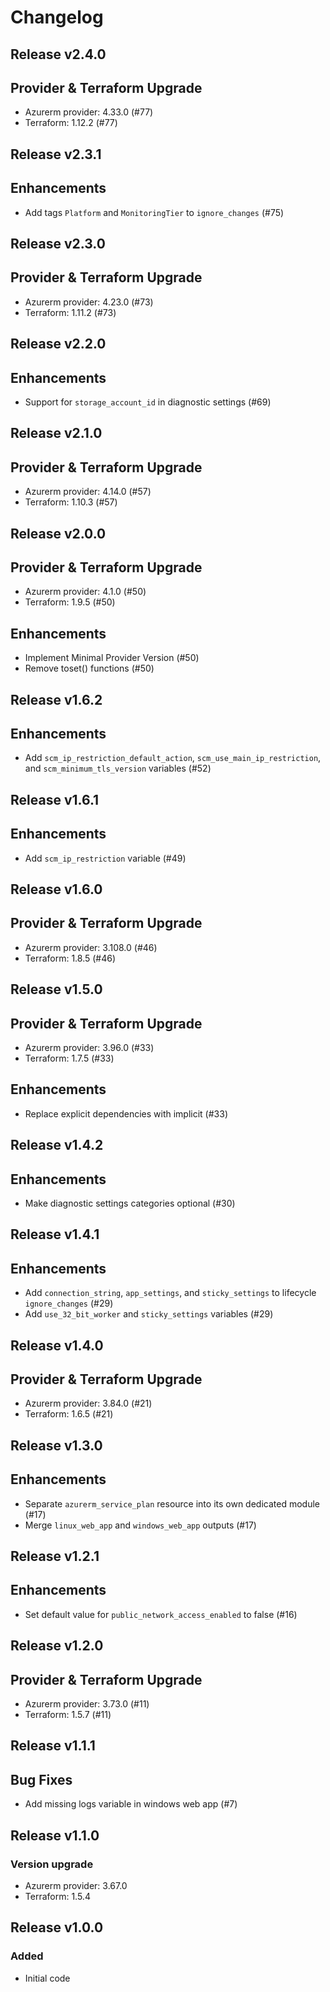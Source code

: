 # Changelog

## Release v2.4.0

## Provider & Terraform Upgrade
- Azurerm provider: 4.33.0 (#77)
- Terraform: 1.12.2 (#77)
   
## Release v2.3.1

## Enhancements

- Add tags `Platform` and `MonitoringTier` to `ignore_changes` (#75)


   
## Release v2.3.0

## Provider & Terraform Upgrade
- Azurerm provider: 4.23.0 (#73)
- Terraform: 1.11.2 (#73)
   
## Release v2.2.0

## Enhancements

- Support for `storage_account_id` in diagnostic settings (#69)


   
## Release v2.1.0

## Provider & Terraform Upgrade
- Azurerm provider: 4.14.0 (#57)
- Terraform: 1.10.3 (#57)
   
## Release v2.0.0

## Provider & Terraform Upgrade
- Azurerm provider: 4.1.0 (#50)
- Terraform: 1.9.5 (#50)
## Enhancements
- Implement Minimal Provider Version (#50)
- Remove toset() functions (#50)
   
## Release v1.6.2

## Enhancements

- Add `scm_ip_restriction_default_action`, `scm_use_main_ip_restriction`, and `scm_minimum_tls_version` variables (#52)


   
## Release v1.6.1

## Enhancements

- Add `scm_ip_restriction` variable (#49)


   
## Release v1.6.0

## Provider & Terraform Upgrade
- Azurerm provider: 3.108.0 (#46)
- Terraform: 1.8.5 (#46)
   
## Release v1.5.0

## Provider & Terraform Upgrade

- Azurerm provider: 3.96.0 (#33)
- Terraform: 1.7.5 (#33)

## Enhancements

- Replace explicit dependencies with implicit (#33)
   
## Release v1.4.2

## Enhancements

- Make diagnostic settings categories optional (#30)


   
## Release v1.4.1

## Enhancements

- Add `connection_string`, `app_settings`, and `sticky_settings` to lifecycle `ignore_changes` (#29)
- Add `use_32_bit_worker` and `sticky_settings` variables (#29)


   
## Release v1.4.0

## Provider & Terraform Upgrade
- Azurerm provider: 3.84.0 (#21)
- Terraform: 1.6.5 (#21)
   
## Release v1.3.0

## Enhancements

- Separate `azurerm_service_plan` resource into its own dedicated module (#17)
- Merge `linux_web_app` and `windows_web_app` outputs (#17)


   
## Release v1.2.1

## Enhancements

- Set default value for `public_network_access_enabled` to false (#16)


   
## Release v1.2.0

## Provider & Terraform Upgrade
- Azurerm provider: 3.73.0 (#11)
- Terraform: 1.5.7 (#11)


   
## Release v1.1.1

## Bug Fixes

- Add missing logs variable in windows web app (#7)



   
## Release v1.1.0

### Version upgrade
-	Azurerm provider: 3.67.0
-	Terraform: 1.5.4
   
## Release v1.0.0

### Added
- Initial code
   
